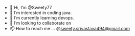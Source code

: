 - 👋 Hi, I’m @Sweety77
- 👀 I’m interested in coding java. 
- 🌱 I’m currently learning devops.
- 💞️ I’m looking to collaborate on 
- 📫 How to reach me ... @sweety.srivastava494@gmail.com

<!---
Sweety77/Sweety77 is a ✨ special ✨ repository because its `README.md` (this file) appears on your GitHub profile.
You can click the Preview link to take a look at your changes.
--->
